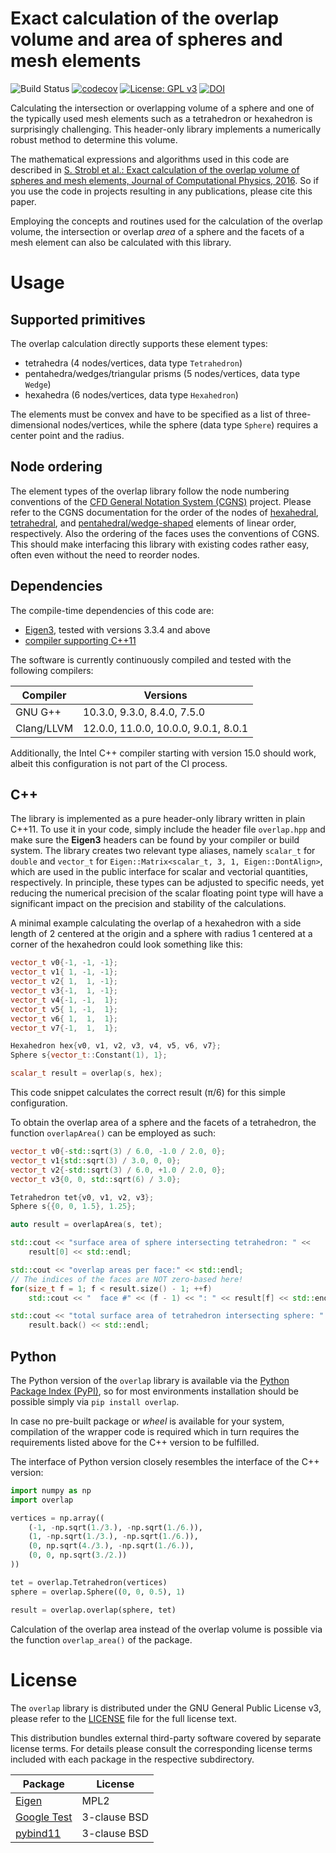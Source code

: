 # Exact calculation of the overlap volume and area of spheres and mesh elements

![Build Status](https://img.shields.io/github/actions/workflow/status/severinstrobl/overlap/build.yml?branch=master)
[![codecov](https://codecov.io/gh/severinstrobl/overlap/branch/master/graph/badge.svg?token=GQ2L62OXXK)](https://codecov.io/gh/severinstrobl/overlap)
[![License: GPL v3](https://img.shields.io/badge/License-GPLv3-blue.svg)](./COPYING)
[![DOI](https://img.shields.io/badge/DOI-10.1016/j.jcp.2016.02.003-blue.svg)](https://dx.doi.org/10.1016/j.jcp.2016.02.003)

Calculating the intersection or overlapping volume of a sphere and one of the
typically used mesh elements such as a tetrahedron or hexahedron is
surprisingly challenging. This header-only library implements a numerically
robust method to determine this volume.

The mathematical expressions and algorithms used in this code are described in
[S. Strobl et al.: Exact calculation of the overlap volume of spheres and mesh
elements, Journal of Computational Physics, 2016](https://dx.doi.org/10.1016/j.jcp.2016.02.003).
So if you use the code in projects resulting in any publications, please cite
this paper.

Employing the concepts and routines used for the calculation of the overlap
volume, the intersection or overlap *area* of a sphere and the facets of a mesh
element can also be calculated with this library.

# Usage

## Supported primitives

The overlap calculation directly supports these element types:

- tetrahedra (4 nodes/vertices, data type `Tetrahedron`)
- pentahedra/wedges/triangular prisms (5 nodes/vertices, data type `Wedge`)
- hexahedra (6 nodes/vertices, data type `Hexahedron`)

The elements must be convex and have to be specified as a list of three-dimensional nodes/vertices,
while the sphere (data type `Sphere`) requires a center point and the radius.

## Node ordering

The element types of the overlap library follow the node numbering conventions
of the [CFD General Notation System (CGNS)](https://cgns.github.io/) project.
Please refer to the CGNS documentation for the order of the nodes of
[hexahedral](https://cgns.github.io/CGNS_docs_current/sids/conv.html#unst_hexa),
[tetrahedral](https://cgns.github.io/CGNS_docs_current/sids/conv.html#unst_tetra), and
[pentahedral/wedge-shaped](https://cgns.github.io/CGNS_docs_current/sids/conv.html#unst_penta)
elements of linear order, respectively. Also the ordering of the faces uses
the conventions of CGNS. This should make interfacing this library with
existing codes rather easy, often even without the need to reorder nodes.

## Dependencies

The compile-time dependencies of this code are:
- [Eigen3](http://eigen.tuxfamily.org), tested with versions 3.3.4 and above
- [compiler supporting C++11](https://en.cppreference.com/w/cpp/compiler_support#cpp11)

The software is currently continuously compiled and tested with the following
compilers:

| Compiler   | Versions |
|------------|----------|
| GNU G++    | 10.3.0, 9.3.0, 8.4.0, 7.5.0 |
| Clang/LLVM | 12.0.0, 11.0.0, 10.0.0, 9.0.1, 8.0.1 |

Additionally, the Intel C++ compiler starting with version 15.0 should work,
albeit this configuration is not part of the CI process.


## C++

The library is implemented as a pure header-only library written in plain
C++11. To use it in your code, simply include the header file `overlap.hpp` and
make sure the **Eigen3** headers can be found by your compiler or build system.
The library creates two relevant type aliases, namely `scalar_t` for `double`
and `vector_t` for `Eigen::Matrix<scalar_t, 3, 1, Eigen::DontAlign>`, which are
used in the public interface for scalar and vectorial quantities, respectively.
In principle, these types can be adjusted to specific needs, yet reducing the
numerical precision of the scalar floating point type will have a significant
impact on the precision and stability of the calculations.

A minimal example calculating the overlap of a hexahedron with a side length of
2 centered at the origin and a sphere with radius 1 centered at a corner of the
hexahedron could look something like this:
```cpp
vector_t v0{-1, -1, -1};
vector_t v1{ 1, -1, -1};
vector_t v2{ 1,  1, -1};
vector_t v3{-1,  1, -1};
vector_t v4{-1, -1,  1};
vector_t v5{ 1, -1,  1};
vector_t v6{ 1,  1,  1};
vector_t v7{-1,  1,  1};

Hexahedron hex{v0, v1, v2, v3, v4, v5, v6, v7};
Sphere s{vector_t::Constant(1), 1};

scalar_t result = overlap(s, hex);
```
This code snippet calculates the correct result (&pi;/6) for this simple
configuration.

To obtain the overlap area of a sphere and the facets of a tetrahedron, the
function `overlapArea()` can be employed as such:
```cpp
vector_t v0{-std::sqrt(3) / 6.0, -1.0 / 2.0, 0};
vector_t v1{std::sqrt(3) / 3.0, 0, 0};
vector_t v2{-std::sqrt(3) / 6.0, +1.0 / 2.0, 0};
vector_t v3{0, 0, std::sqrt(6) / 3.0};

Tetrahedron tet{v0, v1, v2, v3};
Sphere s{{0, 0, 1.5}, 1.25};

auto result = overlapArea(s, tet);

std::cout << "surface area of sphere intersecting tetrahedron: " <<
    result[0] << std::endl;

std::cout << "overlap areas per face:" << std::endl;
// The indices of the faces are NOT zero-based here!
for(size_t f = 1; f < result.size() - 1; ++f)
    std::cout << "  face #" << (f - 1) << ": " << result[f] << std::endl;

std::cout << "total surface area of tetrahedron intersecting sphere: " <<
    result.back() << std::endl;
```

## Python

The Python version of the `overlap` library is available via the [Python
Package Index (PyPI)](https://pypi.org/project/overlap/), so for most
environments installation should be possible simply via `pip install overlap`.

In case no pre-built package or *wheel* is available for your system, compilation of the
wrapper code is required which in turn requires the requirements listed above
for the C++ version to be fulfilled.

The interface of Python version closely resembles the interface of the C++ version:

```python
import numpy as np
import overlap

vertices = np.array((
    (-1, -np.sqrt(1./3.), -np.sqrt(1./6.)),
    (1, -np.sqrt(1./3.), -np.sqrt(1./6.)),
    (0, np.sqrt(4./3.), -np.sqrt(1./6.)),
    (0, 0, np.sqrt(3./2.))
))

tet = overlap.Tetrahedron(vertices)
sphere = overlap.Sphere((0, 0, 0.5), 1)

result = overlap.overlap(sphere, tet)
```

Calculation of the overlap area instead of the overlap volume is possible via
the function `overlap_area()` of the package.

# License

The `overlap` library is distributed under the GNU General Public
License v3, please refer to the [LICENSE](LICENSE) file for the full license
text.

This distribution bundles external third-party software covered by separate
license terms. For details please consult the corresponding license terms
included with each package in the respective subdirectory.

| Package     | License |
|-------------|----------|
| [Eigen](http://eigen.tuxfamily.org) | MPL2 |
| [Google Test](https://github.com/google/googletest) | 3-clause BSD |
| [pybind11](https://github.com/pybind/pybind11) | 3-clause BSD |
